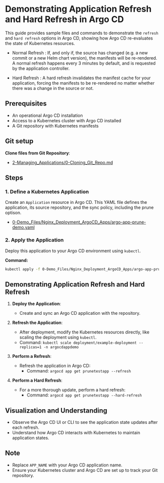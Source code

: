 
# Demonstrating Application Refresh and Hard Refresh in Argo CD

This guide provides sample files and commands to demonstrate the `refresh` and `hard refresh` options in Argo CD, showing how Argo CD re-evaluates the state of Kubernetes resources.

- Normal Refresh : If, and only if, the source has changed (e.g. a new commit or a new Helm chart version), the manifests will be re-rendered. A normal refresh happens every 3 minutes by default, and is requested by the application controller.

- Hard Refresh : A hard refresh invalidates the manifest cache for your application, forcing the manifests to be re-rendered no matter whether there was a change in the source or not.

## Prerequisites
- An operational Argo CD installation
- Access to a Kubernetes cluster with Argo CD installed
- A Git repository with Kubernetes manifests

## Git setup
**Clone files from Git Repository**:
   - [2-Managing_Applications/0-Cloning_Git_Repo.md](https://github.com/pjtys/ArgoCD-Complete-Master-Course.git/blob/main/2-Managing_Applications/0-Cloning_Git_Repo.md)

## Steps

### 1. Define a Kubernetes Application
Create an `Application` resource in Argo CD. This YAML file defines the application, its source repository, and the sync policy, including the prune optison.

- [0-Demo_Files/Nginx_Deployment_ArgoCD_Apps/argo-app-prune-demo.yaml](https://github.com/pjtys/ArgoCD-Complete-Master-Course.git/blob/main/0-Demo_Files/Nginx_Deployment_ArgoCD_Apps/argo-app-prune-demo.yaml)

### 2. Apply the Application
Deploy this application to your Argo CD environment using `kubectl`.

**Command:**
```bash
kubectl apply -f 0-Demo_Files/Nginx_Deployment_ArgoCD_Apps/argo-app-prune-demo.yaml
```


## Demonstrating Application Refresh and Hard Refresh

1. **Deploy the Application**:
   - Create and sync an Argo CD application with the repository.

2. **Refresh the Application**:
   - After deployment, modify the Kubernetes resources directly, like scaling the deployment using `kubectl`.
   - Command: `kubectl scale deployment/example-deployment --replicas=1 -n argocdappdemo`

3. **Perform a Refresh**:
   - Refresh the application in Argo CD:
     - Command: `argocd app get prunetestapp --refresh`

4. **Perform a Hard Refresh**:
   - For a more thorough update, perform a hard refresh:
     - Command: `argocd app get prunetestapp --hard-refresh`

## Visualization and Understanding

- Observe the Argo CD UI or CLI to see the application state updates after each refresh.
- Understand how Argo CD interacts with Kubernetes to maintain application states.

## Note

- Replace `APP_NAME` with your Argo CD application name.
- Ensure your Kubernetes cluster and Argo CD are set up to track your Git repository.
